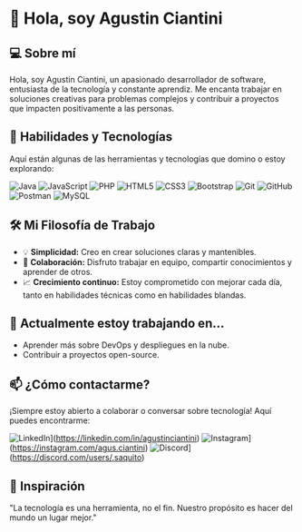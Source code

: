 # 👋 Hola, soy Agustin Ciantini

## 💻 Sobre mí

Hola, soy Agustin Ciantini, un apasionado desarrollador de software, entusiasta de la tecnología y constante aprendiz. Me encanta trabajar en soluciones creativas para problemas complejos y contribuir a proyectos que impacten positivamente a las personas.  

## 🚀 Habilidades y Tecnologías

Aquí están algunas de las herramientas y tecnologías que domino o estoy explorando:  

![Java](https://img.shields.io/badge/Java-ED8B00?style=for-the-badge&logo=java&logoColor=white) ![JavaScript](https://img.shields.io/badge/JavaScript-F7DF1E?style=for-the-badge&logo=javascript&logoColor=black) ![PHP](https://img.shields.io/badge/PHP-777BB4?style=for-the-badge&logo=php&logoColor=white) ![HTML5](https://img.shields.io/badge/HTML5-E34F26?style=for-the-badge&logo=html5&logoColor=white) ![CSS3](https://img.shields.io/badge/CSS3-1572B6?style=for-the-badge&logo=css3&logoColor=white) ![Bootstrap](https://img.shields.io/badge/Bootstrap-7952B3?style=for-the-badge&logo=bootstrap&logoColor=white) ![Git](https://img.shields.io/badge/Git-F05032?style=for-the-badge&logo=git&logoColor=white) ![GitHub](https://img.shields.io/badge/GitHub-181717?style=for-the-badge&logo=github&logoColor=white)![Postman](https://img.shields.io/badge/Postman-FF6C37?style=for-the-badge&logo=postman&logoColor=white) ![MySQL](https://img.shields.io/badge/MySQL-4479A1?style=for-the-badge&logo=mysql&logoColor=white)  

## 🛠 Mi Filosofía de Trabajo

- 💡 **Simplicidad:** Creo en crear soluciones claras y mantenibles.  
- 🧩 **Colaboración:** Disfruto trabajar en equipo, compartir conocimientos y aprender de otros.  
- 📈 **Crecimiento continuo:** Estoy comprometido con mejorar cada día, tanto en habilidades técnicas como en habilidades blandas.

## 🌱 Actualmente estoy trabajando en...

- Aprender más sobre DevOps y despliegues en la nube.  
- Contribuir a proyectos open-source.  

## 📫 ¿Cómo contactarme?

¡Siempre estoy abierto a colaborar o conversar sobre tecnología! Aquí puedes encontrarme:  

![LinkedIn](https://img.shields.io/badge/LinkedIn-0A66C2?style=for-the-badge&logo=linkedin&logoColor=white)](https://linkedin.com/in/agustinciantini) ![Instagram](https://img.shields.io/badge/Instagram-E4405F?style=for-the-badge&logo=instagram&logoColor=white)](https://instagram.com/agus.ciantini)  ![Discord](https://img.shields.io/badge/Discord-7289DA?style=for-the-badge&logo=discord&logoColor=white)](https://discord.com/users/.saquito)


## 📖 Inspiración

"La tecnología es una herramienta, no el fin. Nuestro propósito es hacer del mundo un lugar mejor."  
